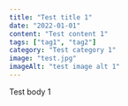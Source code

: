 ```yaml
---
title: "Test title 1"
date: "2022-01-01"
content: "Test content 1"
tags: ["tag1", "tag2"]
category: "Test category 1"
image: "test.jpg"
imageAlt: "test image alt 1"
---
```

Test body 1